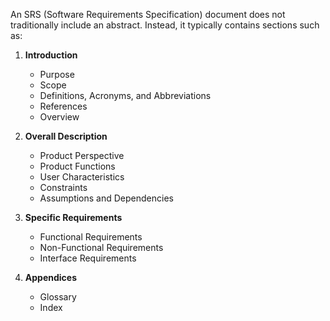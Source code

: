 An SRS (Software Requirements Specification) document does not traditionally include an abstract. Instead, it typically contains sections such as:

1. **Introduction**

   - Purpose
   - Scope
   - Definitions, Acronyms, and Abbreviations
   - References
   - Overview

2. **Overall Description**

   - Product Perspective
   - Product Functions
   - User Characteristics
   - Constraints
   - Assumptions and Dependencies

3. **Specific Requirements**

   - Functional Requirements
   - Non-Functional Requirements
   - Interface Requirements

4. **Appendices**
   - Glossary
   - Index
